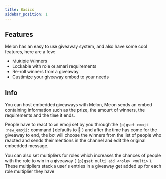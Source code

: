 ```yaml
---
title: Basics
sidebar_position: 1
---
```


## Features
Melon has an easy to use giveaway system, and also have some cool features, here are a few:
* Multiple Winners
* Lockable with role or amari requirements
* Re-roll winners from a giveaway
* Custimize your giveaway embed to your needs

## Info
You can host embedded giveaways with Melon, Melon sends an embed containing information such as the prize, the amount of winners, the requirements and the time it ends.

People have to react to an emoji set by you through the `[p]gset emoji :new_emoji:` command ( defaults to 🎉 ) and after the time has come for the giveaway to end, the bot will choose the winners from the list of people who reacted and sends their mentions in the channel and edit the original embedded message.

You can also set multipliers for roles which increases the chances of people with the role to win in a giveaway ( `[p]gset multi add <role> <multi>` ).
These multipliers stack a user's entries in a giveaway get added up for each role multiplier they have.